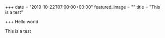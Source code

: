 +++
date = "2019-10-22T07:00:00+00:00"
featured_image = ""
title = "This is a test"

+++
Hello world

This is a test